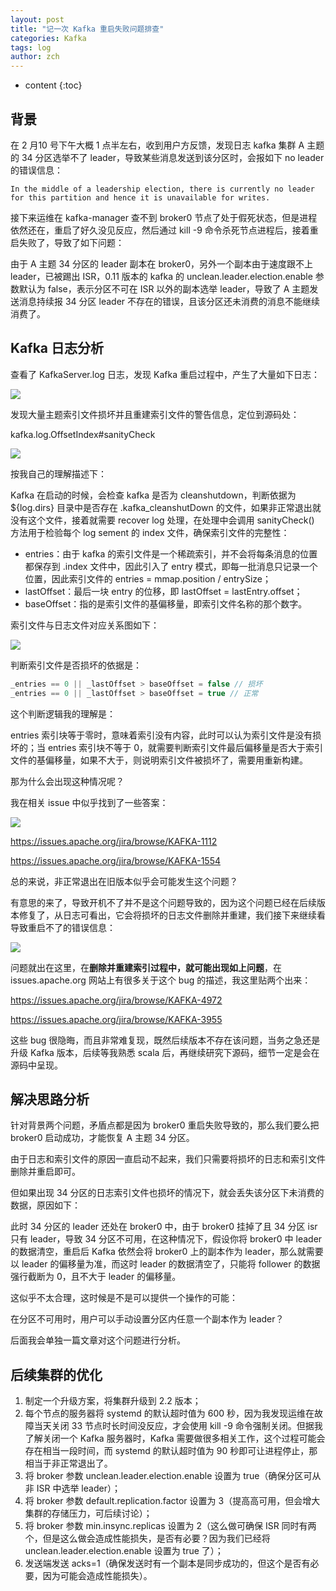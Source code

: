 ```yaml
---
layout: post
title: "记一次 Kafka 重启失败问题排查"
categories: Kafka
tags: log
author: zch
---
```


* content
{:toc}


## 背景

在 2 月10 号下午大概 1 点半左右，收到用户方反馈，发现日志 kafka 集群 A 主题 的 34 分区选举不了 leader，导致某些消息发送到该分区时，会报如下 no leader 的错误信息：

```
In the middle of a leadership election, there is currently no leader for this partition and hence it is unavailable for writes.
```

接下来运维在 kafka-manager 查不到 broker0 节点了处于假死状态，但是进程依然还在，重启了好久没见反应，然后通过 kill -9 命令杀死节点进程后，接着重启失败了，导致了如下问题：

由于 A 主题 34 分区的 leader 副本在 broker0，另外一个副本由于速度跟不上 leader，已被踢出 ISR，0.11 版本的 kafka 的 unclean.leader.election.enable 参数默认为 false，表示分区不可在 ISR 以外的副本选举 leader，导致了 A 主题发送消息持续报 34 分区 leader 不存在的错误，且该分区还未消费的消息不能继续消费了。



## Kafka 日志分析

查看了 KafkaServer.log 日志，发现 Kafka 重启过程中，产生了大量如下日志：

![](https://gitee.com/objcoding/md-picture/raw/master/img/20200312212507.png)

发现大量主题索引文件损坏并且重建索引文件的警告信息，定位到源码处：

kafka.log.OffsetIndex#sanityCheck

![](https://gitee.com/objcoding/md-picture/raw/master/img/20200311204129.png)

按我自己的理解描述下：

Kafka 在启动的时候，会检查 kafka 是否为 cleanshutdown，判断依据为 ${log.dirs} 目录中是否存在 .kafka_cleanshutDown 的文件，如果非正常退出就没有这个文件，接着就需要 recover log 处理，在处理中会调用 sanityCheck() 方法用于检验每个 log sement 的 index 文件，确保索引文件的完整性：

- entries：由于 kafka 的索引文件是一个稀疏索引，并不会将每条消息的位置都保存到 .index 文件中，因此引入了 entry 模式，即每一批消息只记录一个位置，因此索引文件的 entries = mmap.position / entrySize；
- lastOffset：最后一块 entry 的位移，即 lastOffset = lastEntry.offset；
- baseOffset：指的是索引文件的基偏移量，即索引文件名称的那个数字。

索引文件与日志文件对应关系图如下：

![](https://gitee.com/objcoding/md-picture/raw/master/img/20200311195627.png)

判断索引文件是否损坏的依据是：

```scala
_entries == 0 || _lastOffset > baseOffset = false // 损坏
_entries == 0 || _lastOffset > baseOffset = true // 正常
```

这个判断逻辑我的理解是：

entries 索引块等于零时，意味着索引没有内容，此时可以认为索引文件是没有损坏的；当 entries 索引块不等于 0，就需要判断索引文件最后偏移量是否大于索引文件的基偏移量，如果不大于，则说明索引文件被损坏了，需要用重新构建。

那为什么会出现这种情况呢？

我在相关 issue 中似乎找到了一些答案：

![](https://gitee.com/objcoding/md-picture/raw/master/img/20200314231948.png)

https://issues.apache.org/jira/browse/KAFKA-1112

https://issues.apache.org/jira/browse/KAFKA-1554

总的来说，非正常退出在旧版本似乎会可能发生这个问题？

有意思的来了，导致开机不了并不是这个问题导致的，因为这个问题已经在后续版本修复了，从日志可看出，它会将损坏的日志文件删除并重建，我们接下来继续看导致重启不了的错误信息：

![](https://gitee.com/objcoding/md-picture/raw/master/img/20200312212611.png)

问题就出在这里，在**删除并重建索引过程中，就可能出现如上问题**，在 issues.apache.org 网站上有很多关于这个 bug 的描述，我这里贴两个出来：

https://issues.apache.org/jira/browse/KAFKA-4972

https://issues.apache.org/jira/browse/KAFKA-3955

这些 bug 很隐晦，而且非常难复现，既然后续版本不存在该问题，当务之急还是升级 Kafka 版本，后续等我熟悉 scala 后，再继续研究下源码，细节一定是会在源码中呈现。



## 解决思路分析

针对背景两个问题，矛盾点都是因为 broker0 重启失败导致的，那么我们要么把 broker0 启动成功，才能恢复 A 主题 34 分区。

由于日志和索引文件的原因一直启动不起来，我们只需要将损坏的日志和索引文件删除并重启即可。

但如果出现 34 分区的日志索引文件也损坏的情况下，就会丢失该分区下未消费的数据，原因如下：

此时 34 分区的 leader 还处在 broker0 中，由于 broker0 挂掉了且 34 分区 isr 只有 leader，导致 34 分区不可用，在这种情况下，假设你将 broker0 中 leader 的数据清空，重启后 Kafka 依然会将 broker0 上的副本作为 leader，那么就需要以 leader 的偏移量为准，而这时 leader 的数据清空了，只能将 follower 的数据强行截断为 0，且不大于 leader 的偏移量。

这似乎不太合理，这时候是不是可以提供一个操作的可能：

在分区不可用时，用户可以手动设置分区内任意一个副本作为 leader？

后面我会单独一篇文章对这个问题进行分析。



## 后续集群的优化

1. 制定一个升级方案，将集群升级到 2.2 版本；
2. 每个节点的服务器将 systemd 的默认超时值为 600 秒，因为我发现运维在故障当天关闭 33 节点时长时间没反应，才会使用 kill -9 命令强制关闭。但据我了解关闭一个 Kafka 服务器时，Kafka 需要做很多相关工作，这个过程可能会存在相当一段时间，而 systemd 的默认超时值为 90 秒即可让进程停止，那相当于非正常退出了。
3. 将 broker 参数 unclean.leader.election.enable 设置为 true（确保分区可从非 ISR 中选举 leader）；
4. 将 broker 参数 default.replication.factor 设置为 3（提高高可用，但会增大集群的存储压力，可后续讨论）；
5. 将 broker 参数 min.insync.replicas 设置为 2（这么做可确保 ISR 同时有两个，但是这么做会造成性能损失，是否有必要？因为我们已经将 unclean.leader.election.enable 设置为 true 了）；
6. 发送端发送 acks=1（确保发送时有一个副本是同步成功的，但这个是否有必要，因为可能会造成性能损失）。



